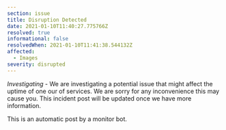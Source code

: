 ```yaml
---
section: issue
title: Disruption Detected
date: 2021-01-10T11:40:27.775766Z
resolved: true
informational: false
resolvedWhen: 2021-01-10T11:41:38.544132Z
affected:
  - Images
severity: disrupted
---
```

*Investigating* - We are investigating a potential issue that might affect the uptime of one our of services. We are sorry for any inconvenience this may cause you. This incident post will be updated once we have more information.

This is an automatic post by a monitor bot.
        